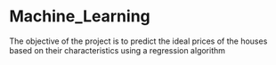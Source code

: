 # Machine_Learning
The objective of the project is to predict the ideal prices of the houses based on their characteristics using a regression algorithm

